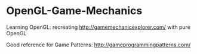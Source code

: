 OpenGL-Game-Mechanics
=====================

Learning OpenGL: recreating http://gamemechanicexplorer.com/ with pure OpenGL

Good reference for Game Patterns: http://gameprogrammingpatterns.com/
